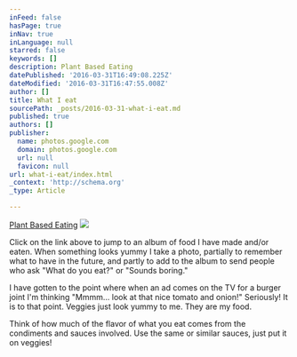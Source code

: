 ```yaml
---
inFeed: false
hasPage: true
inNav: true
inLanguage: null
starred: false
keywords: []
description: Plant Based Eating
datePublished: '2016-03-31T16:49:08.225Z'
dateModified: '2016-03-31T16:47:55.008Z'
author: []
title: What I eat
sourcePath: _posts/2016-03-31-what-i-eat.md
published: true
authors: []
publisher:
  name: photos.google.com
  domain: photos.google.com
  url: null
  favicon: null
url: what-i-eat/index.html
_context: 'http://schema.org'
_type: Article

---
```

[Plant Based Eating][0]
![](https://the-grid-user-content.s3-us-west-2.amazonaws.com/7382f5b9-e10f-4d12-b14d-9472602f832a.jpg)

Click on the link above to jump to an album of food I have made and/or eaten. When something looks yummy I take a photo, partially to remember what to have in the future, and partly to add to the album to send people who ask "What do you eat?" or "Sounds boring." 

I have gotten to the point where when an ad comes on the TV for a burger joint I'm thinking "Mmmm... look at that nice tomato and onion!" Seriously! It is to that point. Veggies just look yummy to me. They are my food. 

Think of how much of the flavor of what you eat comes from the condiments and sauces involved. Use the same or similar sauces, just put it on veggies!

[0]: https://goo.gl/photos/XUqqkmfHrb4R4FXN8